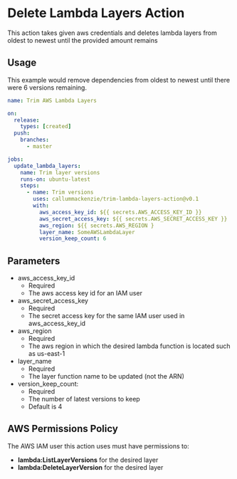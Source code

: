 # Delete Lambda Layers Action

This action takes given aws credentials and deletes lambda layers from oldest to newest until the provided amount remains

## Usage
This example would remove dependencies from oldest to newest until there were 6 versions remaining.
```yaml
name: Trim AWS Lambda Layers

on:
  release:
    types: [created]
  push:
    branches:
      - master

jobs:
  update_lambda_layers:
  	name: Trim layer versions
    runs-on: ubuntu-latest
    steps:
      - name: Trim versions
        uses: callummackenzie/trim-lambda-layers-action@v0.1
        with:
          aws_access_key_id: ${{ secrets.AWS_ACCESS_KEY_ID }}
          aws_secret_access_key: ${{ secrets.AWS_SECRET_ACCESS_KEY }}
          aws_region: ${{ secrets.AWS_REGION }
          layer_name: SomeAWSLambdaLayer
		  version_keep_count: 6
```
## Parameters
- aws_access_key_id
  - Required
  - The aws access key id for an IAM user
- aws_secret_access_key
  - Required
  - The secret access key for the same IAM user used in aws_access_key_id
- aws_region
  - Required
  - The aws region in which the desired lambda function is located such as us-east-1
- layer_name
  - Required
  - The layer function name to be updated (not the ARN)
- version_keep_count:
  - Required
  - The number of latest versions to keep
  - Default is 4

## AWS Permissions Policy
The AWS IAM user this action uses must have permissions to:
- **lambda:ListLayerVersions** for the desired layer
- **lambda:DeleteLayerVersion** for the desired layer